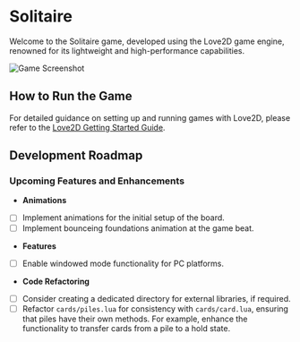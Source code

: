 # Solitaire
Welcome to the Solitaire game,
developed using the Love2D game engine,
renowned for its lightweight and high-performance capabilities.

![Game Screenshot](/../screenshots/game-screenshot.png?raw=true "Game Screenshot")
## How to Run the Game
For detailed guidance on setting up and running games with Love2D,
please refer to the [Love2D Getting Started Guide](https://love2d.org/wiki/Getting_Started).
## Development Roadmap
### Upcoming Features and Enhancements
- **Animations**
 - [ ] Implement animations for the initial setup of the board.
 - [ ] Implement bounceing foundations animation at the game beat.
- **Features**
 - [ ] Enable windowed mode functionality for PC platforms.
- **Code Refactoring**
 - [ ] Consider creating a dedicated directory for external libraries, if required.
 - [ ] Refactor `cards/piles.lua` for consistency with `cards/card.lua`,
 ensuring that piles have their own methods. For example,
 enhance the functionality to transfer cards from a pile to a hold state.
